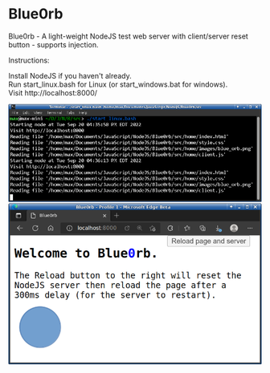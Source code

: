 # Blue0rb
Blue0rb - A light-weight NodeJS test web server with client/server reset button - supports injection.

Instructions:

Install NodeJS if you haven't already.<br>
Run start_linux.bash for Linux (or start_windows.bat for windows).<br>
Visit http://localhost:8000/

<img src="docs/Blue0rb_cmd.png" />

<img src="docs/Blue0rb_page.png" />
